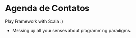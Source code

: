 # Agenda de Contatos
Play Framework with Scala :)
- Messing up all your senses about programming paradigms.
